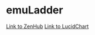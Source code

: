 # emuLadder

<a href="https://app.zenhub.com/workspaces/emuladder-5e446802d8789766de64e0af/board?repos=234224125">Link to ZenHub</a>
<a href="https://www.lucidchart.com/documents#docs?folder_id=206019671&browser=icon&sort=saved-desc">Link to LucidChart</a>
